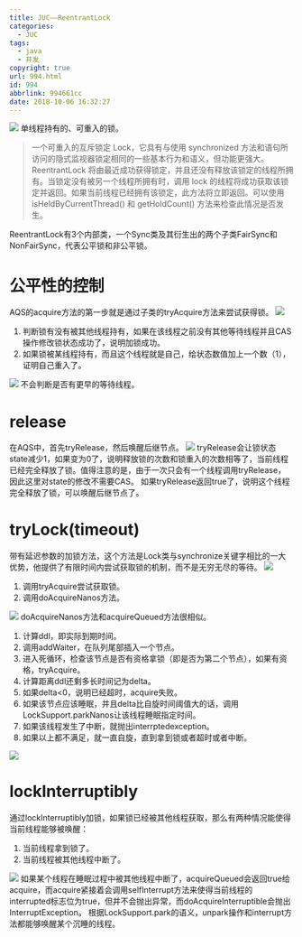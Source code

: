 ```yaml
---
title: JUC——ReentrantLock
categories:
  - JUC
tags:
  - java
  - 并发
copyright: true
url: 994.html
id: 994
abbrlink: 994661cc
date: 2018-10-06 16:32:27
---
```


![](https://oss.kherrisan.cn/ce7ae3e6bb8915c9daaf1b1cc426ad33.png) 单线程持有的、可重入的锁。

> 一个可重入的互斥锁定 Lock，它具有与使用 synchronized 方法和语句所访问的隐式监视器锁定相同的一些基本行为和语义，但功能更强大。ReentrantLock 将由最近成功获得锁定，并且还没有释放该锁定的线程所拥有。当锁定没有被另一个线程所拥有时，调用 lock 的线程将成功获取该锁定并返回。如果当前线程已经拥有该锁定，此方法将立即返回。可以使用 isHeldByCurrentThread() 和 getHoldCount() 方法来检查此情况是否发生。

<!-- more -->

ReentrantLock有3个内部类，一个Sync类及其衍生出的两个子类FairSync和NonFairSync，代表公平锁和非公平锁。

公平性的控制
======

AQS的acquire方法的第一步就是通过子类的tryAcquire方法来尝试获得锁。 ![](https://oss.kherrisan.cn/2569c482e46833c20b6a967974e094df.png)

1.  判断锁有没有被其他线程持有，如果在该线程之前没有其他等待线程并且CAS操作修改锁状态成功了，说明加锁成功。
2.  如果锁被某线程持有，而且这个线程就是自己，给状态数值加上一个数（1），证明自己重入了。

![](https://oss.kherrisan.cn/7f3f467fbb52491518ef0564f3130157.png) 不会判断是否有更早的等待线程。

release
=======

在AQS中，首先tryRelease，然后唤醒后继节点。 ![](https://oss.kherrisan.cn/6ba5210f4f36b59903e9ce079c581add.png) tryRelease会让锁状态state减少1，如果变为0了，说明释放锁的次数和锁重入的次数相等了，当前线程已经完全释放了锁。值得注意的是，由于一次只会有一个线程调用tryRelease，因此这里对state的修改不需要CAS。 如果tryRelease返回true了，说明这个线程完全释放了锁，可以唤醒后继节点了。

tryLock(timeout)
================

带有延迟参数的加锁方法，这个方法是Lock类与synchronize关键字相比的一大优势，他提供了有限时间内尝试获取锁的机制，而不是无穷无尽的等待。 ![](https://oss.kherrisan.cn/fa8f23c158fb51ae37050603f81db14a.png)

1.  调用tryAcquire尝试获取锁。
2.  调用doAcquireNanos方法。

![](https://oss.kherrisan.cn/Snipaste_2018-10-06_15-45-27.jpg) doAcquireNanos方法和acquireQueued方法很相似。

1.  计算ddl，即实际到期时间。
2.  调用addWaiter，在队列尾部插入一个节点。
3.  进入死循环，检查该节点是否有资格拿锁（即是否为第二个节点），如果有资格，tryAcquire。
4.  计算距离ddl还剩多长时间记为delta。
5.  如果delta<0，说明已经超时，acquire失败。
6.  如果该节点应该睡眠，并且delta比自旋时间阈值大的话，调用LockSupport.parkNanos让该线程睡眠指定时间。
7.  如果该线程发生了中断，就抛出interrptedexception。
8.  如果以上都不满足，就一直自旋，直到拿到锁或者超时或者中断。

![](https://oss.kherrisan.cn/95a2820e520129712a21853d29f2346c.png)

lockInterruptibly
=================

通过lockInterruptibly加锁，如果锁已经被其他线程获取，那么有两种情况能使得当前线程能够被唤醒：

1.  当前线程拿到锁了。
2.  当前线程被其他线程中断了。

![](https://oss.kherrisan.cn/b5ba5cfbeeaa64d4b215575ea40b25ef.png) 如果某个线程在睡眠过程中被其他线程中断了，acquireQueued会返回true给acquire，而acquire紧接着会调用selfInterrupt方法来使得当前线程的interrupted标志位为true，但并不会抛出异常，而doAcquireInterruptible会抛出InterruptException。 根据LockSupport.park的语义，unpark操作和interrupt方法都能够唤醒某个沉睡的线程。